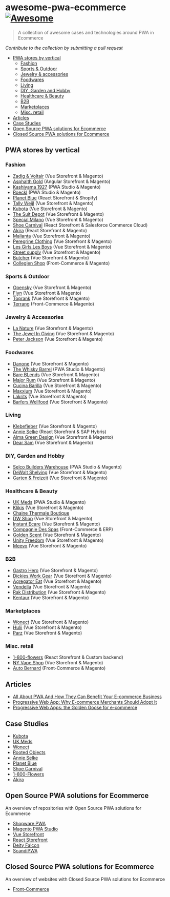 # awesome-pwa-ecommerce [![Awesome](https://cdn.rawgit.com/sindresorhus/awesome/d7305f38d29fed78fa85652e3a63e154dd8e8829/media/badge.svg)](https://github.com/sindresorhus/awesome)

> A collection of awesome cases and technologies around PWA in Ecommerce

*Contribute to the collection by submitting a pull request*

* [PWA stores by vertical](#pwa-stores-by-vertical)
  * [Fashion](#fashion)
  * [Sports & Outdoor](#sports-outdoor)
  * [Jewelry & accessories](#jewelry-accessories)
  * [Foodwares](#foodwares)
  * [Living](#living)
  * [DIY, Garden and Hobby](#diy-garden-and-hobby)
  * [Healthcare & Beauty](#healthcare-beauty)
  * [B2B](#b2b)
  * [Marketplaces](#marketplaces)
  * [Misc. retail](#misc-retail)
* [Articles](#articles)
* [Case Studies](#case-studies)
* [Open Source PWA solutions for Ecommerce](#open-source-pwa-solutions-for-ecommerce)
* [Closed Source PWA solutions for Ecommerce](#closed-source-pwa-solutions-for-ecommerce)

## PWA stores by vertical
### Fashion
- [Zadig & Voltair](https://zadig-et-voltaire.com) (Vue Storefront & Magento)
- [Asphalth Gold](https://www.asphaltgold.com/en/) (Angular Storefront & Magento)
- [Kashiyama 1927](https://kashiyama1927.com/) (PWA Studio & Magento)
- [Roeckl](https://www.roeckl.com/) (PWA Studio & Magento)
- [Planet Blue](https://shopplanetblue.com/) (React Storefront & Shopify)
- [Tally Weijl](https://www.tally-weijl.com/) (Vue Storefront & Magento)
- [Kubota](https://kubotastore.pl/) (Vue Storefront & Magento)
- [The Suit Depot](https://thesuitdepot.com/) (Vue Storefront & Magento)
- [Special Milano](https://www.specialmilano.com/) (Vue Storefront & Magento)
- [Shoe Carnival](https://www.shoecarnival.com/) (React Storefront & Salesforce Commerce Cloud)
- [Akira](https://www.shopakira.com/) (React Storefront & Magento)
- [Malianta](https://www.malianta.com/) (Vue Storefront & Magento)
- [Peregrine Clothing](https://www.peregrineclothing.co.uk/) (Vue Storefront & Magento)
- [Les Girls Les Boys](https://lesgirlslesboys.com/) (Vue Storefront & Magento)
- [Street supply](https://streetsupply.pl/) (Vue Storefront & Magento)
- [Butcher](https://www.butcherofblue.com/) (Vue Storefront & Magento)
- [Collegien Shop](https://en.collegien-shop.com/) (Front-Commerce & Magento)

### Sports & Outdoor
- [Opensky](https://www.oneopensky.dk/) (Vue Storefront & Magento)
- [Flyn](https://flynwetsuits.com/) (Vue Storefront & Magento)
- [Toprank](https://shop.toprank.com/) (Vue Storefront & Magento)
- [Terrang](https://www.terrang.fr/) (Front-Commerce & Magento)

### Jewelry & Accessories
- [La Nature](https://lanature.ru/) (Vue Storefront & Magento)
- [The Jewel In Giving](https://www.thejewelingiving.com/) (Vue Storefront & Magento)
- [Peter Jackson](https://www.peterjackson.co.uk/) (Vue Storefront & Magento)

### Foodwares
- [Danone](https://www.danonedirect.ru/) (Vue Storefront & Magento)
- [The Whisky Barrel](https://www.thewhiskybarrel.com/) (PWA Studio & Magento)
- [Bare BLends](https://bareblends.com.au/) (Vue Storefront & Magento)
- [Major Rum](https://www.majorrum.com/) (Vue Storefront & Magento)
- [Cucina Barilla](https://www.cucinabarilla.it/it-IT) (Vue Storefront & Magento)
- [Maxxium](https://maxxium.ru/) (Vue Storefront & Magento)
- [Lakrits](https://lakritsroten.se/) (Vue Storefront & Magento)
- [Barfers Wellfood](https://barfers-wellfood.de/) (Vue Storefront & Magento)

### Living
- [Klebefieber](https://www.klebefieber.de/) (Vue Storefront & Magento)
- [Annie Selke](https://annieselke.com/) (React Storefront & SAP Hybris)
- [Alma Green Design](https://www.almagreendesign.com/) (Vue Storefront & Magento)
- [Dear Sam](https://dearsam.com/en) (Vue Storefront & Magento)

### DIY, Garden and Hobby
- [Selco Builders Warehouse](https://www.selcobw.com/) (PWA Studio & Magento)
- [DeWalt Shelving](https://dewaltshelving.com/) (Vue Storefront & Magento)
- [Garten & Freizeit](https://www.garten-und-freizeit.at/) (Vue Storefront & Magento)

### Healthcare & Beauty
- [UK Meds](https://www.ukmeds.co.uk/) (PWA Studio & Magento)
- [Klikis](https://klikis.com/) (Vue Storefront & Magento)
- [Chaine Thermale Boutique](https://boutique.chainethermale.fr/)
- [DW Shop](https://dwshop.pl/) (Vue Storefront & Magento)
- [Instant Ecare](https://www.instantecare.com/) (Vue Storefront & Magento)
- [Compagnie Des Spas](https://www.compagniedesspas.fr/) (Front-Commerce & ERP)
- [Golden Scent](https://www.goldenscent.com/en/) (Vue Storefront & Magento)
- [Unity Freedom](https://unityfreedom.com/) (Vue Storefront & Magento)
- [Meevo](https://www.meevo.de/) (Vue Storefront & Magento)

### B2B
- [Gastro Hero](https://www.gastro-hero.de/) (Vue Storefront & Magento)
- [Dickies Work Gear](https://www.dickiesworkgear.com/) (Vue Storefront & Magento)
- [Agregator Eat](https://agregatoreat.ru/) (Vue Storefront & Magento)
- [Vendella](https://www.vendella.co.nz/) (Vue Storefront & Magento)
- [Rak Distribution](https://www.rakdistribution.net/) (Vue Storefront & Magento)
- [Kentaur](https://www.kentaur.com/uk) (Vue Storefront & Magento)

### Marketplaces
- [Wonect](https://wonect.com/sg/) (Vue Storefront & Magento)
- [Hulii](https://www.hulii.com/) (Vue Storefront & Magento)
- [Parz](https://www.parz.com/) (Vue Storefront & Magento)

### Misc. retail
- [1-800-flowers](http://1-800-flowers.com/) (React Storefront & Custom backend)
- [NY Vape Shop](https://nyvapeshop.com/) (Vue Storefront & Magento)
- [Auto Bernard](https://www.autobernard.com/) (Front-Commerce & Magento)

## Articles
- [All About PWA And How They Can Benefit Your E-commerce Business](https://medium.com/@audrey2zack/all-about-pwa-and-how-they-can-benefit-your-e-commerce-business-508aa63f6f92)
- [Progressive Web App: Why E-commerce Merchants Should Adopt It](https://www.semrush.com/blog/progressive-web-app-ecommerce-merchants-should-adopt/)
- [Progressive Web Apps: the Golden Goose for e-commerce](https://medium.com/deity-io/progressive-web-apps-the-golden-goose-for-e-commerce-a8374d48754e)

## Case Studies
- [Kubota](https://www.vuestorefront.io/kubota-case-study/)
- [UK Meds](https://wearejh.com/case-study/magento-performance-redefined-via-progressive-web-app/)
- [Wonect](https://www.vuestorefront.io/wonect-case-study/)
- [Rooted Objects](https://www.vuestorefront.io/rootedobjects-case-study/)
- [Annie Selke](https://www.moovweb.com/annie-selke-outranks-amazon-instant-ecommerce-pwa/)
- [Planet Blue](https://www.moovweb.com/planetblue-instant-ecommerce-website-lifts-revenue/)
- [Shoe Carnival](https://www.moovweb.com/shoecarnival-instant-ecommerce-website-boosts-revenue-40-percent/)
- [1-800-Flowers](https://www.moovweb.com/1800flowers-boost-conversions-wins-market-share/)
- [Akira](https://www.moovweb.com/akira-ecommerce-progressive-web-app-500ms-loads/)

## Open Source PWA solutions for Ecommerce
An overview of repositories with Open Source PWA solutions for Ecommerce

- [Shopware PWA](https://github.com/DivanteLtd/shopware-pwa)
- [Magento PWA Studio](https://github.com/magento/pwa-studio)
- [Vue Storefront](https://github.com/DivanteLtd/vue-storefront)
- [React Storefront](https://github.com/react-storefront-community/react-storefront)
- [Deity Falcon](https://github.com/deity-io/falcon)
- [ScandiPWA](https://github.com/scandipwa)

## Closed Source PWA solutions for Ecommerce
An overview of websites with Closed Source PWA solutions for Ecommerce

- [Front-Commerce](https://www.front-commerce.com/)
